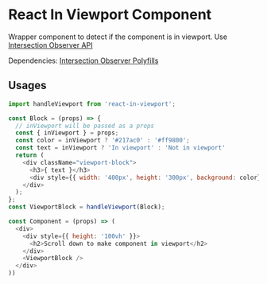 # React In Viewport Component

Wrapper component to detect if the component is in viewport.
Use [Intersection Observer API](https://developer.mozilla.org/en-US/docs/Web/API/Intersection_Observer_API)

Dependencies: [Intersection Observer Polyfills](https://www.npmjs.com/package/intersection-observer)


## Usages

```javascript
import handleViewport from 'react-in-viewport';

const Block = (props) => {
  // inViewport will be passed as a props
  const { inViewport } = props;
  const color = inViewport ? '#217ac0' : '#ff9800';
  const text = inViewport ? 'In viewport' : 'Not in viewport'
  return (
    <div className="viewport-block">
      <h3>{ text }</h3>
      <div style={{ width: '400px', height: '300px', background: color}}></div>
    </div>
  );
};
const ViewportBlock = handleViewport(Block);

const Component = (props) => (
  <div>
    <div style={{ height: '100vh' }}>
      <h2>Scroll down to make component in viewport</h2>
    </div>
    <ViewportBlock />
  </div>
))
```
